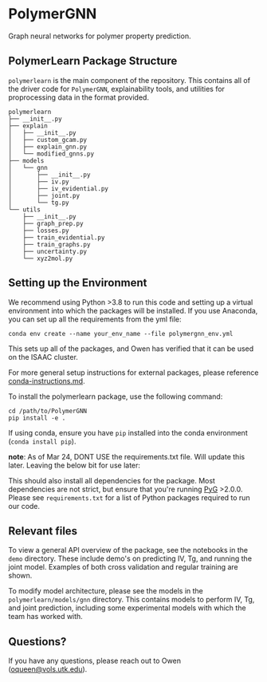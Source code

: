 # PolymerGNN
Graph neural networks for polymer property prediction.

## PolymerLearn Package Structure
`polymerlearn` is the main component of the repository. This contains all of the driver code for `PolymerGNN`, explainability tools, and utilities for proprocessing data in the format provided.

```
polymerlearn
├── __init__.py
├── explain
│   ├── __init__.py
│   ├── custom_gcam.py
│   ├── explain_gnn.py
│   └── modified_gnns.py
├── models
│   └── gnn
│       ├── __init__.py
│       ├── iv.py
│       ├── iv_evidential.py
│       ├── joint.py
│       └── tg.py
└── utils
    ├── __init__.py
    ├── graph_prep.py
    ├── losses.py
    ├── train_evidential.py
    ├── train_graphs.py
    ├── uncertainty.py
    └── xyz2mol.py
```

## Setting up the Environment

We recommend using Python >3.8 to run this code and setting up a virtual environment into which the packages will be installed. If you use Anaconda, you can set up all the requirements from the yml file:
```
conda env create --name your_env_name --file polymergnn_env.yml
```
This sets up all of the packages, and Owen has verified that it can be used on the ISAAC cluster.

For more general setup instructions for external packages, please reference [conda-instructions.md](https://github.com/owencqueen/PolymerGNN/blob/main/conda-instructions.md).

To install the polymerlearn package, use the following command:
```
cd /path/to/PolymerGNN
pip install -e .
```
If using conda, ensure you have `pip` installed into the conda environment (`conda install pip`).

**note**: As of Mar 24, DONT USE the requirements.txt file. Will update this later. Leaving the below bit for use later:

This should also install all dependencies for the package. Most dependencies are not strict, but ensure that you're running [PyG](https://pytorch-geometric.readthedocs.io/en/latest/) >2.0.0. Please see `requirements.txt` for a list of Python packages required to run our code.

## Relevant files
To view a general API overview of the package, see the notebooks in the `demo` directory. These include demo's on predicting IV, Tg, and running the joint model. Examples of both cross validation and regular training are shown. 

To modify model architecture, please see the models in the `polymerlearn/models/gnn` directory. This contains models to perform IV, Tg, and joint prediction, including some experimental models with which the team has worked with.

## Questions?
If you have any questions, please reach out to Owen (oqueen@vols.utk.edu).

